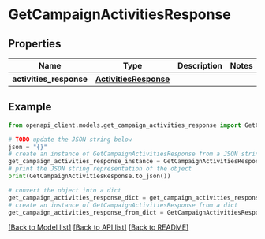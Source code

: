 # GetCampaignActivitiesResponse


## Properties

Name | Type | Description | Notes
------------ | ------------- | ------------- | -------------
**activities_response** | [**ActivitiesResponse**](ActivitiesResponse.md) |  | 

## Example

```python
from openapi_client.models.get_campaign_activities_response import GetCampaignActivitiesResponse

# TODO update the JSON string below
json = "{}"
# create an instance of GetCampaignActivitiesResponse from a JSON string
get_campaign_activities_response_instance = GetCampaignActivitiesResponse.from_json(json)
# print the JSON string representation of the object
print(GetCampaignActivitiesResponse.to_json())

# convert the object into a dict
get_campaign_activities_response_dict = get_campaign_activities_response_instance.to_dict()
# create an instance of GetCampaignActivitiesResponse from a dict
get_campaign_activities_response_from_dict = GetCampaignActivitiesResponse.from_dict(get_campaign_activities_response_dict)
```
[[Back to Model list]](../README.md#documentation-for-models) [[Back to API list]](../README.md#documentation-for-api-endpoints) [[Back to README]](../README.md)


